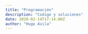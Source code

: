 ```yaml
---
title: "Programación"
description: "Codigo y soluciones"
date: 2020-02-14T17:14:00Z
author: "Hugo Avila"
---
```

